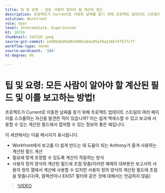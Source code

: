 ```yaml
---
title: 팁 및 요령 - 모든 사람이 알아야 할 계산된 필드
description: 프로젝트가 Current로 이동한 날짜를 찾기 위해 프로젝트 업데이트 스트림의 여러 페이지를 스크롤하는 자신을 발견한 적이 있습니까? 훌륭합니다. (설명은 60~160자 사이여야 함)
solution: Workfront
role: User
level: Intermediate, Experienced
kt: 10316
thumbnail: 342526.jpeg
source-git-commit: edd0bdb28a9b3d065a64a95af6a216b747577c77
workflow-type: tm+mt
source-wordcount: '184'
ht-degree: 0%

---
```


# 팁 및 요령: 모든 사람이 알아야 할 계산된 필드 및 이를 보고하는 방법!

프로젝트가 Current로 이동한 날짜를 찾기 위해 프로젝트 업데이트 스트림의 여러 페이지를 스크롤하는 자신을 발견한 적이 있습니까? 이는 쉽게 액세스할 수 있고 보고에 사용할 수 있는 계산된 필드에서 캡처할 수 있는 정보의 좋은 예입니다.

이 세션에서는 다음 메시지가 표시됩니다.

* Workfront에서 보고를 더 쉽게 만드는 데 도움이 되는 Anthony가 즐겨 사용하는 계산된 필드 계산
* 필요에 맞게 조정할 수 있도록 계산이 작동하는 방식
* 사용자 정의 양식의 계산된 필드에 초점 맞춤(이러한 예제의 대부분은 보고서의 사용자 정의 열에서 계산에 사용할 수 있지만 사용자 정의 양식의 계산된 필드에 초점을 맞춥니다(즉, 컬렉션이나 EXIST 필터와 같은 것에 대해서는 언급하지 않음)

>[!VIDEO](https://video.tv.adobe.com/v/342526/?quality=12&learn=on)
